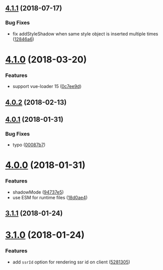 <a name="4.1.1"></a>
## [4.1.1](https://github.com/vuejs/vue-style-loader/compare/v4.1.0...v4.1.1) (2018-07-17)


### Bug Fixes

* fix addStyleShadow when same style object is inserted multiple times ([12846a6](https://github.com/vuejs/vue-style-loader/commit/12846a6))



<a name="4.1.0"></a>
# [4.1.0](https://github.com/vuejs/vue-style-loader/compare/v4.0.2...v4.1.0) (2018-03-20)


### Features

* support vue-loader 15 ([0c7ee9d](https://github.com/vuejs/vue-style-loader/commit/0c7ee9d))



<a name="4.0.2"></a>
## [4.0.2](https://github.com/vuejs/vue-style-loader/compare/v4.0.1...v4.0.2) (2018-02-13)



<a name="4.0.1"></a>
## [4.0.1](https://github.com/vuejs/vue-style-loader/compare/v4.0.0...v4.0.1) (2018-01-31)


### Bug Fixes

* typo ([00087b7](https://github.com/vuejs/vue-style-loader/commit/00087b7))



<a name="4.0.0"></a>
# [4.0.0](https://github.com/vuejs/vue-style-loader/compare/v3.1.1...v4.0.0) (2018-01-31)


### Features

* shadowMode ([94737e5](https://github.com/vuejs/vue-style-loader/commit/94737e5))
* use ESM for runtime files ([18d0ae4](https://github.com/vuejs/vue-style-loader/commit/18d0ae4))



<a name="3.1.1"></a>
## [3.1.1](https://github.com/vuejs/vue-style-loader/compare/v3.1.0...v3.1.1) (2018-01-24)



<a name="3.1.0"></a>
# [3.1.0](https://github.com/vuejs/vue-style-loader/compare/v3.0.3...v3.1.0) (2018-01-24)


### Features

* add `ssrId` option for rendering ssr id on client ([5281305](https://github.com/vuejs/vue-style-loader/commit/5281305))
